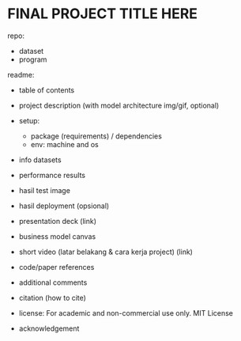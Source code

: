 # FINAL PROJECT TITLE HERE

repo:
- dataset
- program

readme:
- table of contents

- project description (with model architecture img/gif, optional)
- setup:
	- package (requirements) / dependencies
	- env: machine and os

- info datasets
- performance results

- hasil test image
- hasil deployment (opsional)

- presentation deck (link)
- business model canvas

- short video (latar belakang & cara kerja project) (link)
- code/paper references
- additional comments

- citation (how to cite)
- license: For academic and non-commercial use only. MIT License
- acknowledgement
